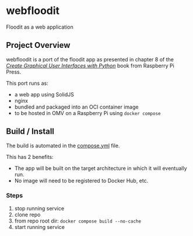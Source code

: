 # webfloodit

Floodit as a web application

## Project Overview

webfloodit is a port of the floodit app as presented in chapter 8 of the [_Create Graphical User Interfaces with Python_](https://magpi.raspberrypi.com/books/create-guis) book from Raspberry Pi Press.

This port runs as:

- a web app using SolidJS
- nginx
- bundled and packaged into an OCI container image
- to be hosted in OMV on a Raspberry Pi using `docker compose`

## Build / Install

The build is automated in the [compose.yml](compose.yml) file.

This has 2 benefits:

- The app will be built on the target architecture in which it will eventually run.
- No image will need to be registered to Docker Hub, etc.

### Steps

1. stop running service
1. clone repo
1. from repo root dir: `docker compose build --no-cache`
1. start running service
